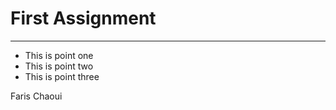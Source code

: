 # First Assignment

---

* This is point one
* This is point two
* This is point three 

Faris Chaoui
